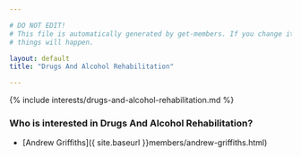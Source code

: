 ```yaml
---

# DO NOT EDIT!
# This file is automatically generated by get-members. If you change it, bad
# things will happen.

layout: default
title: "Drugs And Alcohol Rehabilitation"

---
```


{% include interests/drugs-and-alcohol-rehabilitation.md %}

### Who is interested in Drugs And Alcohol Rehabilitation?


* [Andrew Griffiths]({ site.baseurl }}members/andrew-griffiths.html)
